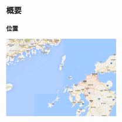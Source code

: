 ## 概要

###  位置
<img src="https://github.com/fortunehill/fukuoka_tte_dokoyanen/blob/image/fukuoka.png" width=300>
